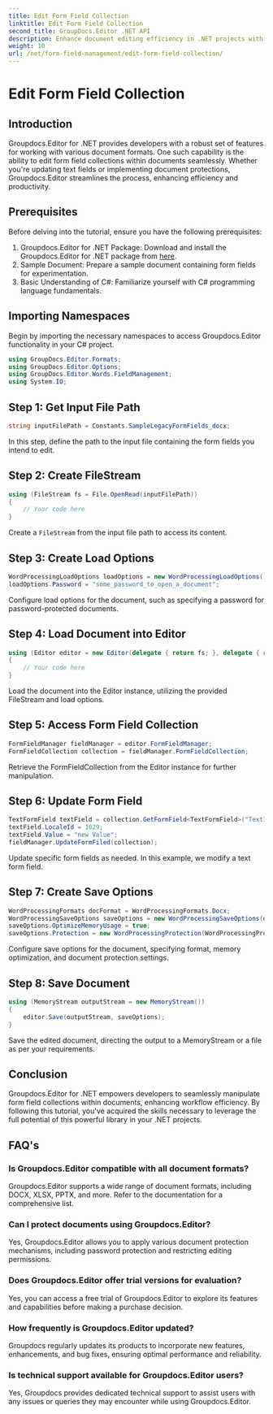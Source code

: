 ```yaml
---
title: Edit Form Field Collection
linktitle: Edit Form Field Collection
second_title: GroupDocs.Editor .NET API
description: Enhance document editing efficiency in .NET projects with Groupdocs.Editor. Modify form field collections seamlessly.
weight: 10
url: /net/form-field-management/edit-form-field-collection/
---
```


# Edit Form Field Collection

## Introduction
Groupdocs.Editor for .NET provides developers with a robust set of features for working with various document formats. One such capability is the ability to edit form field collections within documents seamlessly. Whether you're updating text fields or implementing document protections, Groupdocs.Editor streamlines the process, enhancing efficiency and productivity.
## Prerequisites
Before delving into the tutorial, ensure you have the following prerequisites:
1. Groupdocs.Editor for .NET Package: Download and install the Groupdocs.Editor for .NET package from [here](https://releases.groupdocs.com/editor/net/).
2. Sample Document: Prepare a sample document containing form fields for experimentation.
3. Basic Understanding of C#: Familiarize yourself with C# programming language fundamentals.

## Importing Namespaces
Begin by importing the necessary namespaces to access Groupdocs.Editor functionality in your C# project.
```csharp
using GroupDocs.Editor.Formats;
using GroupDocs.Editor.Options;
using GroupDocs.Editor.Words.FieldManagement;
using System.IO;
```
## Step 1: Get Input File Path
```csharp
string inputFilePath = Constants.SampleLegacyFormFields_docx;
```
In this step, define the path to the input file containing the form fields you intend to edit.
## Step 2: Create FileStream
```csharp
using (FileStream fs = File.OpenRead(inputFilePath))
{
    // Your code here
}
```
Create a `FileStream` from the input file path to access its content.
## Step 3: Create Load Options
```csharp
WordProcessingLoadOptions loadOptions = new WordProcessingLoadOptions();
loadOptions.Password = "some_password_to_open_a_document";
```
Configure load options for the document, such as specifying a password for password-protected documents.
## Step 4: Load Document into Editor
```csharp
using (Editor editor = new Editor(delegate { return fs; }, delegate { return loadOptions; }))
{
    // Your code here
}
```
Load the document into the Editor instance, utilizing the provided FileStream and load options.
## Step 5: Access Form Field Collection
```csharp
FormFieldManager fieldManager = editor.FormFieldManager;
FormFieldCollection collection = fieldManager.FormFieldCollection;
```
Retrieve the FormFieldCollection from the Editor instance for further manipulation.
## Step 6: Update Form Field
```csharp
TextFormField textField = collection.GetFormField<TextFormField>("Text1");
textField.LocaleId = 1029;
textField.Value = "new Value";
fieldManager.UpdateFormFiled(collection);
```
Update specific form fields as needed. In this example, we modify a text form field.
## Step 7: Create Save Options
```csharp
WordProcessingFormats docFormat = WordProcessingFormats.Docx;
WordProcessingSaveOptions saveOptions = new WordProcessingSaveOptions(docFormat);
saveOptions.OptimizeMemoryUsage = true;
saveOptions.Protection = new WordProcessingProtection(WordProcessingProtectionType.AllowOnlyFormFields, "write_password");
```
Configure save options for the document, specifying format, memory optimization, and document protection settings.
## Step 8: Save Document
```csharp
using (MemoryStream outputStream = new MemoryStream())
{
    editor.Save(outputStream, saveOptions);
}
```
Save the edited document, directing the output to a MemoryStream or a file as per your requirements.

## Conclusion
Groupdocs.Editor for .NET empowers developers to seamlessly manipulate form field collections within documents, enhancing workflow efficiency. By following this tutorial, you've acquired the skills necessary to leverage the full potential of this powerful library in your .NET projects.

## FAQ's
### Is Groupdocs.Editor compatible with all document formats?
Groupdocs.Editor supports a wide range of document formats, including DOCX, XLSX, PPTX, and more. Refer to the documentation for a comprehensive list.
### Can I protect documents using Groupdocs.Editor?
Yes, Groupdocs.Editor allows you to apply various document protection mechanisms, including password protection and restricting editing permissions.
### Does Groupdocs.Editor offer trial versions for evaluation?
Yes, you can access a free trial of Groupdocs.Editor to explore its features and capabilities before making a purchase decision.
### How frequently is Groupdocs.Editor updated?
Groupdocs regularly updates its products to incorporate new features, enhancements, and bug fixes, ensuring optimal performance and reliability.
### Is technical support available for Groupdocs.Editor users?
Yes, Groupdocs provides dedicated technical support to assist users with any issues or queries they may encounter while using Groupdocs.Editor.
